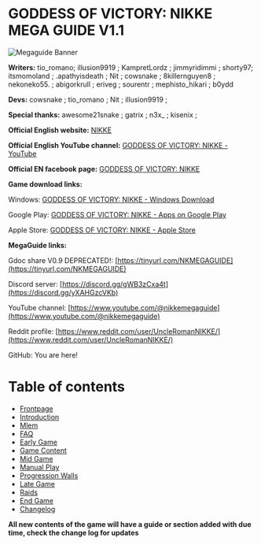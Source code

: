 # GODDESS OF VICTORY: NIKKE MEGA GUIDE V1.1

![Megaguide Banner](media/megaguide_banner.jpg)

**Writers:** tio_romano; illusion9919 ; KampretLordz ; jimmyridimmi ; shorty97; itsmomoland ; .apathyisdeath ; Nit ; cowsnake ; 8killernguyen8 ; nekoneko55. ; abigorkrull ; eriveg ; sourentr ; mephisto_hikari ; b0ydd

**Devs:** cowsnake ; tio_romano ; Nit ; illusion9919 ;

**Special thanks:** awesome21snake ; gatrix ; n3x_ ; kisenix ;

**Official English website:** [NIKKE](https://nikke-en.com/)

**Official English YouTube channel:** [GODDESS OF VICTORY: NIKKE - YouTube](https://www.youtube.com/@NIKKEEN/featured)

**Official EN facebook page:** [GODDESS OF VICTORY: NIKKE](https://www.facebook.com/NIKKE.Global)

**Game download links:**

Windows: [GODDESS OF VICTORY: NIKKE - Windows Download](https://nikke-en.com/download.html)

Google Play: [GODDESS OF VICTORY: NIKKE - Apps on Google Play](https://play.google.com/store/apps/details?id=com.proximabeta.nikke&hl=en_US&gl=US&pli=1)

Apple Store: [GODDESS OF VICTORY: NIKKE - Apple Store](https://apps.apple.com/us/app/goddess-of-victory-nikke/id1585915174)

**MegaGuide links:**

Gdoc share V0.9 DEPRECATED!: [https://tinyurl.com/NKMEGAGUIDE](https://tinyurl.com/NKMEGAGUIDE)

Discord server: [https://discord.gg/gWB3zCxa4t](https://discord.gg/yXAHGzcVKb)

YouTube channel: [https://www.youtube.com/@nikkemegaguide](https://www.youtube.com/@nikkemegaguide)

Reddit profile: [https://www.reddit.com/user/UncleRomanNIKKE/](https://www.reddit.com/user/UncleRomanNIKKE/)

GitHub: You are here!

# Table of contents

- [Frontpage](/)
- [Introduction](introduction.md)
- [Mlem](mlem.md)
- [FAQ](faq.md)
- [Early Game](earlygame.md)
- [Game Content](gamecontent.md)
- [Mid Game](midgame.md)
- [Manual Play](manualplay.md)
- [Progression Walls](progressionwalls.md)
- [Late Game](lategame.md)
- [Raids](raids.md)
- [End Game](endgame.md)
- [Changelog](changelog.md)


**All new contents of the game will have a guide or section added with due time, check the change log for updates**

